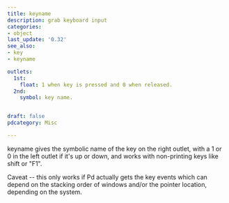 ```yaml
---
title: keyname
description: grab keyboard input
categories:
- object
last_update: '0.32'
see_also:
- key
- keyname

outlets:
  1st:
    float: 1 when key is pressed and 0 when released.
  2nd:
    symbol: key name.


draft: false
pdcategory: Misc

---
```


keyname gives the symbolic name of the key on the right outlet, with a 1 or 0 in the left outlet if it's up or down, and works with non-printing keys like shift or "F1".

Caveat -- this only works if Pd actually gets the key events which can depend on the stacking order of windows and/or the pointer location, depending on the system.